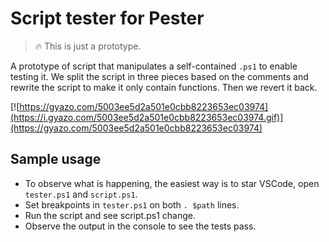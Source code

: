 # Script tester for Pester

> :fire: This is just a prototype.

A prototype of script that manipulates a self-contained `.ps1` to enable testing it. We split the script in three pieces based on the comments and rewrite the script to make it only contain functions. Then we revert it back.

[![https://gyazo.com/5003ee5d2a501e0cbb8223653ec03974](https://i.gyazo.com/5003ee5d2a501e0cbb8223653ec03974.gif)](https://gyazo.com/5003ee5d2a501e0cbb8223653ec03974)

## Sample usage

- To observe what is happening, the easiest way is to star VSCode, open `tester.ps1` and `script.ps1`. 
- Set breakpoints in `tester.ps1` on both `. $path` lines.
- Run the script and see script.ps1 change.
- Observe the output in the console to see the tests pass.

